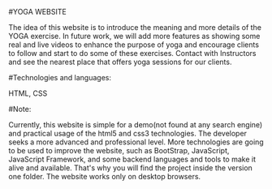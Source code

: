 #YOGA WEBSITE

The idea of this website is to introduce the meaning and more details of the YOGA exercise. In future work, we will add more features as showing some real and live videos to enhance the purpose of yoga and encourage clients to follow and start to do some of these exercises. Contact with Instructors and see the nearest place that offers yoga sessions for our clients.

#Technologies and languages:
 
 HTML, CSS


#Note:

Currently, this website is simple for a demo(not found at any search engine) and practical usage of the html5 and css3 technologies. The developer seeks a more advanced and professional level. More technologies are going to be used to improve the website, such as BootStrap, JavaScript, JavaScript Framework, and some backend languages and tools to make it alive and available. That's why you will find the project inside the version one folder.  The website works only on desktop browsers.
